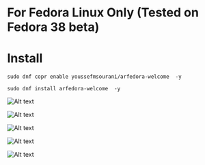 # For Fedora Linux Only (Tested on Fedora 38 beta)

 

# Install

``` sudo dnf copr enable youssefmsourani/arfedora-welcome  -y ```

``` sudo dnf install arfedora-welcome  -y ```
 



![Alt text](https://raw.githubusercontent.com/yucefsourani/arfedora-welcome/main/screenshots/Screenshot11.png "Screenshot")


![Alt text](https://raw.githubusercontent.com/yucefsourani/arfedora-welcome/main/screenshots/Screenshot12.png "Screenshot")


![Alt text](https://raw.githubusercontent.com/yucefsourani/arfedora-welcome/main/screenshots/Screenshot13.png "Screenshot")


![Alt text](https://raw.githubusercontent.com/yucefsourani/arfedora-welcome/main/screenshots/Screenshot14.png "Screenshot")


![Alt text](https://raw.githubusercontent.com/yucefsourani/arfedora-welcome/main/screenshots/Screenshot15.png "Screenshot")
